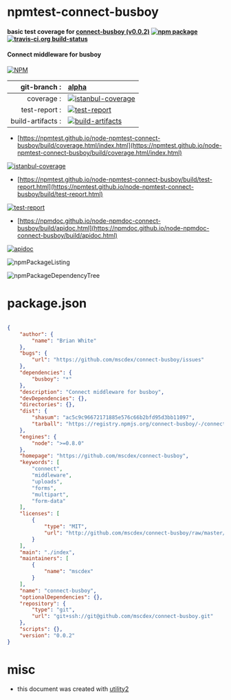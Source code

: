 # npmtest-connect-busboy

#### basic test coverage for  [connect-busboy (v0.0.2)](https://github.com/mscdex/connect-busboy)  [![npm package](https://img.shields.io/npm/v/npmtest-connect-busboy.svg?style=flat-square)](https://www.npmjs.org/package/npmtest-connect-busboy) [![travis-ci.org build-status](https://api.travis-ci.org/npmtest/node-npmtest-connect-busboy.svg)](https://travis-ci.org/npmtest/node-npmtest-connect-busboy)

#### Connect middleware for busboy

[![NPM](https://nodei.co/npm/connect-busboy.png?downloads=true&downloadRank=true&stars=true)](https://www.npmjs.com/package/connect-busboy)

| git-branch : | [alpha](https://github.com/npmtest/node-npmtest-connect-busboy/tree/alpha)|
|--:|:--|
| coverage : | [![istanbul-coverage](https://npmtest.github.io/node-npmtest-connect-busboy/build/coverage.badge.svg)](https://npmtest.github.io/node-npmtest-connect-busboy/build/coverage.html/index.html)|
| test-report : | [![test-report](https://npmtest.github.io/node-npmtest-connect-busboy/build/test-report.badge.svg)](https://npmtest.github.io/node-npmtest-connect-busboy/build/test-report.html)|
| build-artifacts : | [![build-artifacts](https://npmtest.github.io/node-npmtest-connect-busboy/glyphicons_144_folder_open.png)](https://github.com/npmtest/node-npmtest-connect-busboy/tree/gh-pages/build)|

- [https://npmtest.github.io/node-npmtest-connect-busboy/build/coverage.html/index.html](https://npmtest.github.io/node-npmtest-connect-busboy/build/coverage.html/index.html)

[![istanbul-coverage](https://npmtest.github.io/node-npmtest-connect-busboy/build/screenCapture.buildCi.browser.%252Ftmp%252Fbuild%252Fcoverage.lib.html.png)](https://npmtest.github.io/node-npmtest-connect-busboy/build/coverage.html/index.html)

- [https://npmtest.github.io/node-npmtest-connect-busboy/build/test-report.html](https://npmtest.github.io/node-npmtest-connect-busboy/build/test-report.html)

[![test-report](https://npmtest.github.io/node-npmtest-connect-busboy/build/screenCapture.buildCi.browser.%252Ftmp%252Fbuild%252Ftest-report.html.png)](https://npmtest.github.io/node-npmtest-connect-busboy/build/test-report.html)

- [https://npmdoc.github.io/node-npmdoc-connect-busboy/build/apidoc.html](https://npmdoc.github.io/node-npmdoc-connect-busboy/build/apidoc.html)

[![apidoc](https://npmdoc.github.io/node-npmdoc-connect-busboy/build/screenCapture.buildCi.browser.%252Ftmp%252Fbuild%252Fapidoc.html.png)](https://npmdoc.github.io/node-npmdoc-connect-busboy/build/apidoc.html)

![npmPackageListing](https://npmtest.github.io/node-npmtest-connect-busboy/build/screenCapture.npmPackageListing.svg)

![npmPackageDependencyTree](https://npmtest.github.io/node-npmtest-connect-busboy/build/screenCapture.npmPackageDependencyTree.svg)



# package.json

```json

{
    "author": {
        "name": "Brian White"
    },
    "bugs": {
        "url": "https://github.com/mscdex/connect-busboy/issues"
    },
    "dependencies": {
        "busboy": "*"
    },
    "description": "Connect middleware for busboy",
    "devDependencies": {},
    "directories": {},
    "dist": {
        "shasum": "ac5c9c96672171885e576c66b2bfd95d3bb11097",
        "tarball": "https://registry.npmjs.org/connect-busboy/-/connect-busboy-0.0.2.tgz"
    },
    "engines": {
        "node": ">=0.8.0"
    },
    "homepage": "https://github.com/mscdex/connect-busboy",
    "keywords": [
        "connect",
        "middleware",
        "uploads",
        "forms",
        "multipart",
        "form-data"
    ],
    "licenses": [
        {
            "type": "MIT",
            "url": "http://github.com/mscdex/connect-busboy/raw/master/LICENSE"
        }
    ],
    "main": "./index",
    "maintainers": [
        {
            "name": "mscdex"
        }
    ],
    "name": "connect-busboy",
    "optionalDependencies": {},
    "repository": {
        "type": "git",
        "url": "git+ssh://git@github.com/mscdex/connect-busboy.git"
    },
    "scripts": {},
    "version": "0.0.2"
}
```



# misc
- this document was created with [utility2](https://github.com/kaizhu256/node-utility2)

